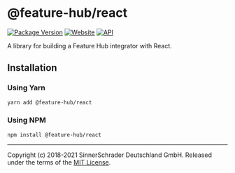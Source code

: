 # @feature-hub/react

[![Package Version][package-badge]][package-npm]
[![Website][website-badge]][website] [![API][api-badge]][api]

A library for building a Feature Hub integrator with React.

## Installation

### Using Yarn

```sh
yarn add @feature-hub/react
```

### Using NPM

```sh
npm install @feature-hub/react
```

---

Copyright (c) 2018-2021 SinnerSchrader Deutschland GmbH. Released under the
terms of the [MIT License][license].

[api]: https://feature-hub.io/@feature-hub/react/
[api-badge]:
  https://img.shields.io/badge/API-%40feature--hub%2Freact-%23ea3458.svg
[license]: https://github.com/sinnerschrader/feature-hub/blob/master/LICENSE
[package-badge]: https://img.shields.io/npm/v/@feature-hub/react.svg
[package-npm]: https://www.npmjs.com/package/@feature-hub/react
[website]: https://feature-hub.io/
[website-badge]:
  https://img.shields.io/badge/Website-feature--hub.io-%23500dc5.svg
